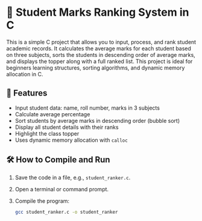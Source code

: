 # 🧮 Student Marks Ranking System in C

This is a simple C project that allows you to input, process, and rank student academic records. It calculates the average marks for each student based on three subjects, sorts the students in descending order of average marks, and displays the topper along with a full ranked list. This project is ideal for beginners learning structures, sorting algorithms, and dynamic memory allocation in C.

## 📌 Features

- Input student data: name, roll number, marks in 3 subjects
- Calculate average percentage
- Sort students by average marks in descending order (bubble sort)
- Display all student details with their ranks
- Highlight the class topper
- Uses dynamic memory allocation with `calloc`

## 🛠️ How to Compile and Run

1. Save the code in a file, e.g., `student_ranker.c`.
2. Open a terminal or command prompt.
3. Compile the program:

   ```bash
   gcc student_ranker.c -o student_ranker

